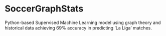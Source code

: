 # SoccerGraphStats
Python-based Supervised Machine Learning model using graph theory and historical data achieving 69% accuracy in predicting ‘La Liga’ matches.

